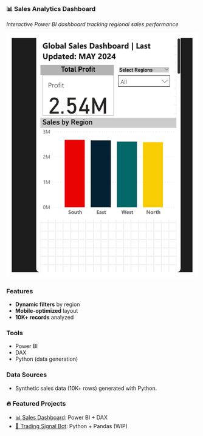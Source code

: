 ### 📊 Sales Analytics Dashboard  
*Interactive Power BI dashboard tracking regional sales performance*  

![Dashboard Preview](dashboard-preview.jpg)  

### Features  
- **Dynamic filters** by region  
- **Mobile-optimized** layout  
- **10K+ records** analyzed  

### Tools  
- Power BI  
- DAX  
- Python (data generation)  

### Data Sources  
- Synthetic sales data (10K+ rows) generated with Python.  

### 🔥 Featured Projects  
- [📊 Sales Dashboard](https://github.com/Taiwo2i3/Sales-dashboard): Power BI + DAX  
- [🤖 Trading Signal Bot](link): Python + Pandas (WIP)  

